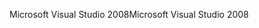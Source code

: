 <span data-ttu-id="8438a-101">Microsoft Visual Studio 2008</span><span class="sxs-lookup"><span data-stu-id="8438a-101">Microsoft Visual Studio 2008</span></span>